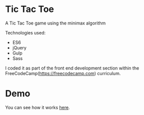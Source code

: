 # Tic Tac Toe

A Tic Tac Toe game using the minimax algorithm

Technologies used:
* ES6
* jQuery
* Gulp
* Sass

I coded it as part of the front end development section within the FreeCodeCamp(https://freecodecamp.com) curriculum. 

Demo
====

You can see how it works [here]().